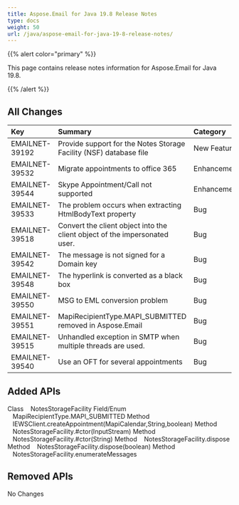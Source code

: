 ```yaml
---
title: Aspose.Email for Java 19.8 Release Notes
type: docs
weight: 50
url: /java/aspose-email-for-java-19-8-release-notes/
---
```


{{% alert color="primary" %}} 

This page contains release notes information for Aspose.Email for Java 19.8.

{{% /alert %}} 
## **All Changes**


|**Key**|**Summary**|**Category**|
| :- | :- | :- |
|EMAILNET-39192|Provide support for the Notes Storage Facility (NSF) database file|New Feature|
|EMAILNET-39532|Migrate appointments to office 365|Enhancement|
|EMAILNET-39544|Skype Appointment/Call not supported|Enhancement|
|EMAILNET-39533|The problem occurs when extracting HtmlBodyText property|Bug|
|EMAILNET-39518|Convert the client object into the client object of the impersonated user.|Bug|
|EMAILNET-39542|The message is not signed for a Domain key|Bug|
|EMAILNET-39548|The hyperlink is converted as a black box|Bug|
|EMAILNET-39550|MSG to EML conversion problem|Bug|
|EMAILNET-39551|MapiRecipientType.MAPI_SUBMITTED removed in Aspose.Email|Bug|
|EMAILNET-39515|Unhandled exception in SMTP when multiple threads are used.|Bug|
|EMAILNET-39540|Use an OFT for several appointments|Bug|

## **Added APIs**
Class    NotesStorageFacility
Field/Enum    MapiRecipientType.MAPI_SUBMITTED
Method    IEWSClient.createAppointment(MapiCalendar,String,boolean)
Method    NotesStorageFacility.#ctor(InputStream)
Method    NotesStorageFacility.#ctor(String)
Method    NotesStorageFacility.dispose
Method    NotesStorageFacility.dispose(boolean)
Method    NotesStorageFacility.enumerateMessages
## **Removed APIs**
No Changes

